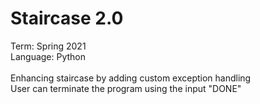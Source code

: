# Staircase 2.0
Term: Spring 2021</br>
Language: Python</br></br>
Enhancing staircase by adding custom exception handling</br>
User can terminate the program using the input "DONE"
